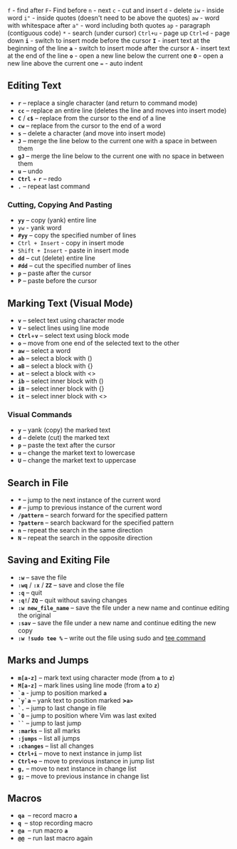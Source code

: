 `f` - find after
`F`- Find before
`n` - next
`c` - cut and insert
`d` - delete
`iw` - inside word
`i"` - inside quotes (doesn't need to be above the quotes)
`aw` - word with whitespace after
`a"` - word including both quotes
`ap` - paragraph (contiguous code)
`*` - search (under cursor) 
`Ctrl+u` - page up
`Ctrl+d` - page down
**`i`** - switch to insert mode before the cursor
**`I`** - insert text at the beginning of the line
**`a`** - switch to insert mode after the cursor
**`A`** - insert text at the end of the line
**`o`** - open a new line below the current one
**`O`** - open a new line above the current one
`=` - auto indent
## Editing Text
- **`r`** – replace a single character (and return to command mode)
- **`cc`** – replace an entire line (deletes the line and moves into insert mode)
- **`C`** / **`c$`** – replace from the cursor to the end of a line
- **`cw`** – replace from the cursor to the end of a word
- **`s`** – delete a character (and move into insert mode)
- **`J`** – merge the line below to the current one with a space in between them
- **`gJ`** – merge the line below to the current one with no space in between them
- **`u`** – undo
- **`Ctrl`** + **`r`** – redo
- **`.`** – repeat last command
### Cutting, Copying And Pasting
- **`yy`** – copy (yank) entire line
- `yw` - yank word
- **`#yy`** – copy the specified number of lines
- `Ctrl + Insert` - copy in insert mode
- `Shift + Insert` - paste in insert mode
- **`dd`** – cut (delete) entire line
- **`#dd`** – cut the specified number of lines
- **`p`** – paste after the cursor
- **`P`** – paste before the cursor
## Marking Text (Visual Mode)
- **`v`** – select text using character mode
- **`V`** – select lines using line mode
- **`Ctrl`**+**`v`** – select text using block mode
-  **`o`** – move from one end of the selected text to the other
- **`aw`** – select a word
- **`ab`** – select a block with ()
- **`aB`** – select a block with {}
- **`at`** – select a block with <>
- **`ib`** – select inner block with ()
- **`iB`** – select inner block with {}
- **`it`** – select inner block with <>
### Visual Commands
- **`y`** – yank (copy) the marked text
- **`d`** – delete (cut) the marked text
- **`p`** – paste the text after the cursor
- **`u`** – change the market text to lowercase
- **`U`** – change the market text to uppercase
## Search in File
- **`*`** – jump to the next instance of the current word
- **`#`** – jump to previous instance of the current word
- **`/pattern`** – search forward for the specified pattern
- **`?pattern`** – search backward for the specified pattern
- **`n`** – repeat the search in the same direction
- **`N`** – repeat the search in the opposite direction
## Saving and Exiting File
- **`:w`** – save the file
- **`:wq`** / **`:x`** / **`ZZ`** – save and close the file
- **`:q`** – quit
- **`:q!`**/ **`ZQ`** – quit without saving changes
- **`:w new_file_name`** – save the file under a new name and continue editing the original
- **`:sav`** – save the file under a new name and continue editing the new copy
- **`:w !sudo tee %`** – write out the file using sudo and [tee command](https://phoenixnap.com/kb/linux-tee)
## Marks and Jumps
- **`m[a-z]`** – mark text using character mode (from **`a`** to **`z`**)
- **`M[a-z]`** – mark lines using line mode (from **`a`** to **`z`**)
- **`` `a ``** - jump to position marked **`a`**
- **`` `y`a ``** – yank text to position marked **>`a>`**
- **`` `. ``** – jump to last change in file
- **`` `0 ``** – jump to position where Vim was last exited
- **` `` `** – jump to last jump
- **`:marks`** – list all marks
- **`:jumps`** – list all jumps
- **`:changes`** – list all changes
- **`Ctrl+i`** – move to next instance in jump list
- **`Ctrl+o`** – move to previous instance in jump list
- **`g,`** – move to next instance in change list
- **`g;`** – move to previous instance in change list
## Macros
- **`qa`**  – record macro **`a`**
- **`q`**  – stop recording macro
- **`@a`**  – run macro **`a`**
- **`@@`**  – run last macro again